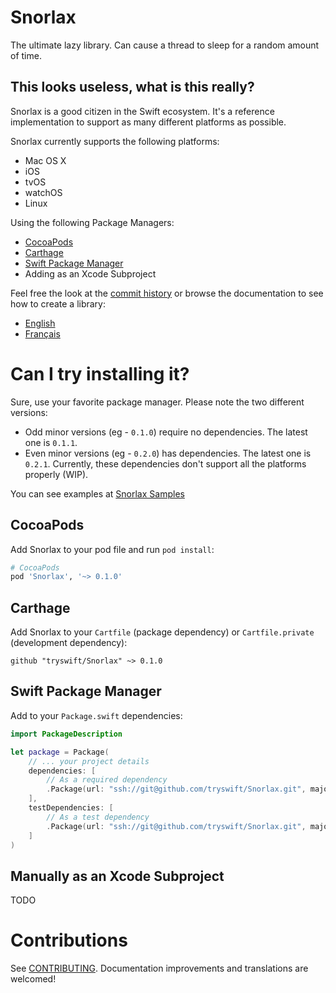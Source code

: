 Snorlax
=======

The ultimate lazy library. Can cause a thread to sleep for a random amount of
time.


This looks useless, what is this really?
----------------------------------------

Snorlax is a good citizen in the Swift ecosystem. It's a reference
implementation to support as many different platforms as possible.

Snorlax currently supports the following platforms:

- Mac OS X
- iOS
- tvOS
- watchOS
- Linux

Using the following Package Managers:

- [CocoaPods](https://cocoapods.org/)
- [Carthage](https://github.com/Carthage/Carthage)
- [Swift Package Manager](https://swift.org/package-manager/)
- Adding as an Xcode Subproject

Feel free the look at the [commit
history](https://github.com/tryswift/Snorlax/commits/master) or browse the
documentation to see how to create a library:

- [English](Documentation/en-US/)
- [Français](Documentation/fr-FR/)

Can I try installing it?
========================

Sure, use your favorite package manager. Please note the two different versions:

- Odd minor versions (eg - `0.1.0`) require no dependencies. The latest one is `0.1.1`.
- Even minor versions (eg - `0.2.0`) has dependencies. The latest one is
  `0.2.1`. Currently, these dependencies don't support all the platforms
  properly (WIP).

You can see examples at [Snorlax Samples](https://github.com/jeffh/SnorlaxSamples)

CocoaPods
---------

Add Snorlax to your pod file and run `pod install`:

```ruby
# CocoaPods
pod 'Snorlax', '~> 0.1.0'
```

Carthage
--------

Add Snorlax to your `Cartfile` (package dependency) or `Cartfile.private`
(development dependency):

```
github "tryswift/Snorlax" ~> 0.1.0
```

Swift Package Manager
---------------------

Add to your `Package.swift` dependencies:

```swift
import PackageDescription

let package = Package(
    // ... your project details
    dependencies: [
        // As a required dependency
        .Package(url: "ssh://git@github.com/tryswift/Snorlax.git", majorVersion: 0)
    ],
    testDependencies: [
        // As a test dependency
        .Package(url: "ssh://git@github.com/tryswift/Snorlax.git", majorVersion: 0)
    ]
)
```

Manually as an Xcode Subproject
-------------------------------

TODO


Contributions
=============

See
[CONTRIBUTING](https://github.com/tryswift/Snorlax/blob/master/CONTRIBUTING.md).
Documentation improvements and translations are welcomed!

